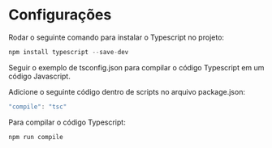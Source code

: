 # Configurações #

Rodar o seguinte comando para instalar o Typescript no projeto:

```js
npm install typescript --save-dev
```

Seguir o exemplo de tsconfig.json para compilar o código Typescript em um código Javascript.

Adicione o seguinte código dentro de scripts no arquivo package.json:

```js
"compile": "tsc"
```

Para compilar o código Typescript:

```js
npm run compile
```
